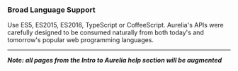 ### Broad Language Support

Use ES5, ES2015, ES2016, TypeScript or CoffeeScript. Aurelia's APIs were carefully designed to be consumed naturally from both today's and tomorrow's popular web programming languages.

* * *
***Note: all pages from the Intro to Aurelia help section will be augmented***